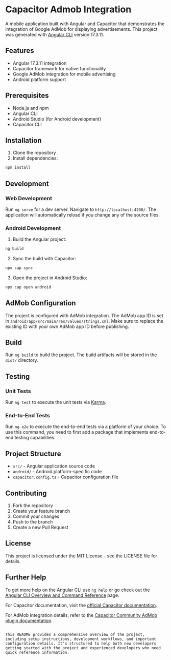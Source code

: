 # Capacitor Admob Integration

A mobile application built with Angular and Capacitor that demonstrates the integration of Google AdMob for displaying advertisements. This project was generated with [Angular CLI](https://github.com/angular/angular-cli) version 17.3.11.

## Features

- Angular 17.3.11 integration
- Capacitor framework for native functionality
- Google AdMob integration for mobile advertising
- Android platform support

## Prerequisites

- Node.js and npm
- Angular CLI
- Android Studio (for Android development)
- Capacitor CLI

## Installation

1. Clone the repository
2. Install dependencies:
```bash
npm install
```

## Development

### Web Development

Run `ng serve` for a dev server. Navigate to `http://localhost:4200/`. The application will automatically reload if you change any of the source files.

### Android Development

1. Build the Angular project:
```bash
ng build
```

2. Sync the build with Capacitor:
```bash
npx cap sync
```

3. Open the project in Android Studio:
```bash
npx cap open android
```

## AdMob Configuration

The project is configured with AdMob integration. The AdMob app ID is set in `android/app/src/main/res/values/strings.xml`. Make sure to replace the existing ID with your own AdMob app ID before publishing.

## Build

Run `ng build` to build the project. The build artifacts will be stored in the `dist/` directory.

## Testing

### Unit Tests

Run `ng test` to execute the unit tests via [Karma](https://karma-runner.github.io).

### End-to-End Tests

Run `ng e2e` to execute the end-to-end tests via a platform of your choice. To use this command, you need to first add a package that implements end-to-end testing capabilities.

## Project Structure

- `src/` - Angular application source code
- `android/` - Android platform-specific code
- `capacitor.config.ts` - Capacitor configuration file

## Contributing

1. Fork the repository
2. Create your feature branch
3. Commit your changes
4. Push to the branch
5. Create a new Pull Request

## License

This project is licensed under the MIT License - see the LICENSE file for details.

## Further Help

To get more help on the Angular CLI use `ng help` or go check out the [Angular CLI Overview and Command Reference](https://angular.io/cli) page.

For Capacitor documentation, visit the [official Capacitor documentation](https://capacitorjs.com/docs).

For AdMob integration details, refer to the [Capacitor Community AdMob plugin documentation](https://github.com/capacitor-community/admob).
```

This README provides a comprehensive overview of the project, including setup instructions, development workflows, and important configuration details. It's structured to help both new developers getting started with the project and experienced developers who need quick reference information.

        